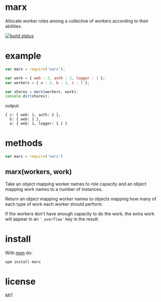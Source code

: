 marx
====

Allocate worker roles among a collective of workers according to their
abilities.

[![build status](https://secure.travis-ci.org/substack/node-marx.png)](http://travis-ci.org/substack/node-marx)

example
=======

``` js
var marx = require('marx');

var work = { web : 3, auth : 2, logger : 1 };
var workers = { a : 2, b : 1, c : 5 };

var shares = marx(workers, work);
console.dir(shares);
```

output:

```
{ c: { web: 1, auth: 2 },
  b: { web: 1 },
  a: { web: 1, logger: 1 } }
```

methods
=======

``` js
var marx = require('marx')
```

marx(workers, work)
-------------------

Take an object mapping worker names to role capacity and an object mapping
work names to a number of instances.

Return an object mapping worker names to objects mapping how many of each type
of work each worker should perform.

If the workers don't have enough capacity to do the work, the extra work will
appear in an `'_overflow'` key in the result.

install
=======

With [npm](http://npmjs.org) do:

```
npm install marx
```

license
=======

MIT
